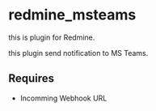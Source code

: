 # redmine_msteams

this is plugin for Redmine.

this plugin send notification to MS Teams.

## Requires

* Incomming Webhook URL
